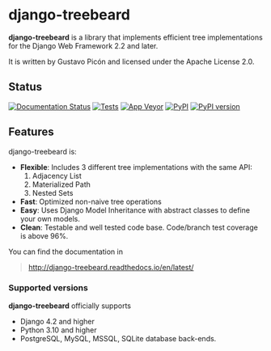 # django-treebeard

**django-treebeard** is a library that implements efficient tree
implementations for the Django Web Framework 2.2 and later.

It is written by Gustavo Picón and licensed under the Apache License
2.0.

## Status

[![Documentation Status](https://readthedocs.org/projects/django-treebeard/badge/?version=latest)](https://django-treebeard.readthedocs.io/en/latest/?badge=latest)
[![Tests](https://github.com/django-treebeard/django-treebeard/actions/workflows/test.yml/badge.svg)]()
[![App Veyor](https://ci.appveyor.com/api/projects/status/mwbf062v68lhw05c?svg=true)](https://ci.appveyor.com/project/mvantellingen/django-treebeard)
[![PyPI](https://img.shields.io/pypi/pyversions/django-treebeard.svg)]()
[![PyPI version](https://img.shields.io/pypi/v/django-treebeard.svg)](https://pypi.org/project/django-treebeard/)


## Features

django-treebeard is:

-   **Flexible**: Includes 3 different tree implementations with the
    same API:
    1.  Adjacency List
    2.  Materialized Path
    3.  Nested Sets
-   **Fast**: Optimized non-naive tree operations
-   **Easy**: Uses Django Model Inheritance with abstract classes to
    define your own models.
-   **Clean**: Testable and well tested code base. Code/branch test
    coverage is above 96%.

You can find the documentation in

> <http://django-treebeard.readthedocs.io/en/latest/>

### Supported versions

**django-treebeard** officially supports

-   Django 4.2 and higher
-   Python 3.10 and higher
-   PostgreSQL, MySQL, MSSQL, SQLite database back-ends.
